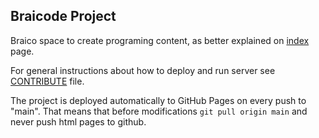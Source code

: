 ## Braicode Project

Braico space to create programing content, as better explained on [index](index.md) page.

For general instructions about how to deploy and run server see [CONTRIBUTE](pages/contrib.md) file.

The project is deployed automatically to GitHub Pages on every push to "main". That means that before modifications `git pull origin main` and never push html pages to github.

